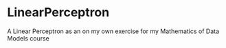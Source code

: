 # LinearPerceptron
A Linear Perceptron as an on my own exercise for my Mathematics of Data Models course
